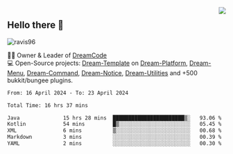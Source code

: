 <img align='right' src="https://github-readme-stats.vercel.app/api?username=Ravis96&show_icons=true">

## Hello there 👋
<p align="left"> <img src="https://komarev.com/ghpvc/?username=ravis96&label=Profile%20views&color=0e75b6&style=flat" alt="ravis96" /> </p>

👨‍💻 Owner & Leader of [DreamCode](https://github.com/DreamPoland) <br>
💻 Open-Source projects: [Dream-Template](https://github.com/DreamPoland/dream-template) on [Dream-Platform](https://github.com/DreamPoland/dream-platform), [Dream-Menu](https://github.com/DreamPoland/dream-menu), [Dream-Command](https://github.com/DreamPoland/dream-command), [Dream-Notice](https://github.com/DreamPoland/dream-notice), [Dream-Utilities](https://github.com/DreamPoland/dream-utilities) and +500 bukkit/bungee plugins.

<!--START_SECTION:waka-->

```txt
From: 16 April 2024 - To: 23 April 2024

Total Time: 16 hrs 37 mins

Java              15 hrs 28 mins  ███████████████████████▒░   93.06 %
Kotlin            54 mins         █▒░░░░░░░░░░░░░░░░░░░░░░░   05.45 %
XML               6 mins          ▒░░░░░░░░░░░░░░░░░░░░░░░░   00.68 %
Markdown          3 mins          ░░░░░░░░░░░░░░░░░░░░░░░░░   00.39 %
YAML              2 mins          ░░░░░░░░░░░░░░░░░░░░░░░░░   00.30 %
```

<!--END_SECTION:waka-->
